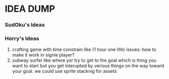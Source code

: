 # IDEA DUMP

### SudOku's Ideas


### Horry's Ideas
1. crafting game with time constrain like (1 hour one life)
    issues: 
        how to make  it work in signle player?
2. subway surfer like where yor try to get to the goal which is thing you want to start 
    but you get interupted by verious things on the way toward your goal.
    we could use sprite stacknig for assets 
